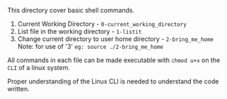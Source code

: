 This directory cover basic shell commands.

1. Current Working Directory - ```0-current_working_directory```
2. List file in the working directory - ```1-listit```
3. Change current directory to user home directory - ```2-bring_me_home```
	Note: for use of '3' ```eg: source ./2-bring_me_home```


All commands in each file can be made executable with ```chmod u+x```
on the ```CLI``` of a linux system.

Proper understanding of the Linux CLI is needed to understand the code
written.
